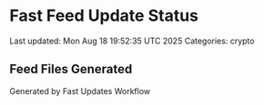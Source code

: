 # Fast Feed Update Status
Last updated: Mon Aug 18 19:52:35 UTC 2025
Categories: crypto

## Feed Files Generated

Generated by Fast Updates Workflow
